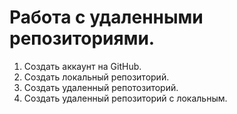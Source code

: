 # Работа с удаленными репозиториями.
1. Создать аккаунт на GitHub.
2. Создать локальный репозиторий.
3. Создать удаленный репотозиторий.
4. Создать удаленный репозиторий с локальным.
